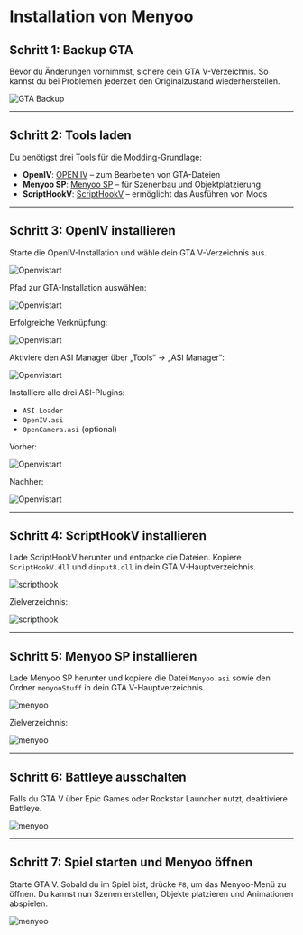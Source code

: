 # Installation von Menyoo

## Schritt 1: Backup GTA

Bevor du Änderungen vornimmst, sichere dein GTA V-Verzeichnis. So kannst du bei Problemen jederzeit den Originalzustand wiederherstellen.

![GTA Backup](images_installation/gta_backup.png)

---

## Schritt 2: Tools laden

Du benötigst drei Tools für die Modding-Grundlage:

- **OpenIV**: [OPEN IV](https://openiv.com/) – zum Bearbeiten von GTA-Dateien
- **Menyoo SP**: [Menyoo SP](https://www.gta5-mods.com/tools/menyoo-pc-sp) – für Szenenbau und Objektplatzierung
- **ScriptHookV**: [ScriptHookV](http://www.dev-c.com/gtav/scripthookv/) – ermöglicht das Ausführen von Mods

---

## Schritt 3: OpenIV installieren

Starte die OpenIV-Installation und wähle dein GTA V-Verzeichnis aus.

![Openvistart](images_installation/openvi_start.png)

Pfad zur GTA-Installation auswählen:

![Openvistart](images_installation/openvi_gta_location.png)

Erfolgreiche Verknüpfung:

![Openvistart](images_installation/openvi_gta_location_success.png)

Aktiviere den ASI Manager über „Tools“ → „ASI Manager“:

![Openvistart](images_installation/openvi_asi_manager.png)

Installiere alle drei ASI-Plugins:

- `ASI Loader`
- `OpenIV.asi`
- `OpenCamera.asi` (optional)

Vorher:

![Openvistart](images_installation/openvi_asi_manager_not_installed.png)

Nachher:

![Openvistart](images_installation/openvi_asi_manager_installed.png)

---

## Schritt 4: ScriptHookV installieren

Lade ScriptHookV herunter und entpacke die Dateien. Kopiere `ScriptHookV.dll` und `dinput8.dll` in dein GTA V-Hauptverzeichnis.

![scripthook](images_installation/scripthook_files.png)

Zielverzeichnis:

![scripthook](images_installation/scripthook_files_dest.png)

---

## Schritt 5: Menyoo SP installieren

Lade Menyoo SP herunter und kopiere die Datei `Menyoo.asi` sowie den Ordner `menyooStuff` in dein GTA V-Hauptverzeichnis.

![menyoo](images_installation/menyoo_files.png)

Zielverzeichnis:

![menyoo](images_installation/menyoo_files_dest.png)

---

## Schritt 6: Battleye ausschalten

Falls du GTA V über Epic Games oder Rockstar Launcher nutzt, deaktiviere Battleye.

![menyoo](images_installation/battleye_disable.png)

---

## Schritt 7: Spiel starten und Menyoo öffnen

Starte GTA V. Sobald du im Spiel bist, drücke `F8`, um das Menyoo-Menü zu öffnen. Du kannst nun Szenen erstellen, Objekte platzieren und Animationen abspielen.

![menyoo](images_installation/menyoo_ingame.png)

